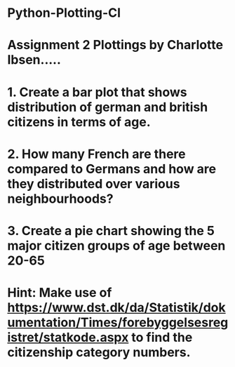 # Python-Plotting-CI
# Assignment 2 Plottings by Charlotte Ibsen.....
# 1. Create a bar plot that shows distribution of german and british citizens in terms of age.
# 2. How many French are there compared to Germans and how are they distributed over various neighbourhoods?
# 3. Create a pie chart showing the 5 major citizen groups of age between 20-65
# Hint: Make use of https://www.dst.dk/da/Statistik/dokumentation/Times/forebyggelsesregistret/statkode.aspx to find the citizenship category numbers.
